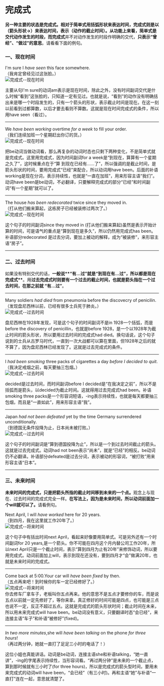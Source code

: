 # 完成式

<b>另一种主要的状态是完成式。相对于**简单式**用**括弧形状**来表达时间，**完成式**则是**以（箭头形状→）**来表达时间，**表示（动作的截止时间）**。</b>从功能上来看，**简单式是交代动作发生的时段**，而**完成式**并不对动作发生的时段作明确的交代，**只表示“曾经”、“做过”的意思**。请看看下面的例句。


### 一、现在时间



>  
I'm sure I <em>have seen</em> this face somewhere.  
（我肯定曾经见过这张脸。）  
![完成式--现在时间](http://ww2.sinaimg.cn/large/92c4e634gw1f17fae9jxfj20ax03xwed.jpg)  

主要从句I'm sure的动词am表示是现在时间，除此之外，没有时间副词交代是什么时候“看到”这张脸的，只知道一定有见过。也就是说，“看到”的动作没有明确括出来是哪一个时段发生的，只有一个箭头的形状，表示截止时间是现在。在这一刻以前看到过都算数，以后才要去看则不算数。这就是现在时间完成式的条件，所以用have seen（看过）。  

----
>  
We <em>have been working</em> overtime <em>for a week</em> to fill your order.  
（我们连续加班一个星期赶出你订的货。）  
![完成式--现在时间](http://ww4.sinaimg.cn/large/92c4e634gw1f17fgmk8iqj20ah045q2u.jpg)   

把be动词当做动词看，那么再复杂的动词时态也只剩下两种变化，不是简单式就是完成式。这里用完成式，因为时间副词for a week是“到现在，算算有一个星期之久了”，这时候重点在于“算 到现在已经有……了”，所以强调的是截止时间，是箭头形状的时间，要用完成式“已经”来配合，所以动词用have been。后面的补语working是现在分词，表示持续性，也就是“一直在加班”，用来形容主语“我们”。动词have been是be动词，不必翻译，只要解释完成式的部分“已经”和时间副词“有一个星期”就可以了。  

----
>  
The house <em>has been redecorated</em> twice since they moved in.  
（打从他们搬来算起，这栋房子已经被装修过两次了。）  
![完成式--现在时间](http://ww4.sinaimg.cn/large/92c4e634gw1f17fk2n7uuj20b5048mx2.jpg)  

这个句子的时间副词since they moved in (打从他们搬来算起)虽然是表示开始计算的时间，可是语气的重点是“算到现在是多久”，所以仍然用完成式has been。补语部分redecorated 是过去分词，要加上被动的解释，成为“被装修”，来形容主语“房子”。

----


### 二、过去时间



如果没有特别交代的话，<b>一般说**“有…过”就是“到现在有…过”**，所以**都是现在完成式**</b>。用<b>过去完成式时则要有一个过去的截止时间，也就是**箭头指在一个过去时间**，在那之前就 **“有…过”**</b>。

----
>  
Many soldiers <em>had died</em> from pneumonia before the discovecry of
penicilin.  
（发现盘尼西林以前，已经有很多士兵死于肺炎。）  
![完成式--过去时间](http://ww2.sinaimg.cn/large/92c4e634gw1f17fpk052pj20bz05zwei.jpg)  

盘尼西林在1928年发现，可是这个句子的时间副词不是in 1928一个括弧，而是 before the discovery of penicillin，也就是before 1928，是一个以1928年为截止时间的箭头形状，所以要用过去时间的完成式had died。换句话说，这个句子说到的士兵从古罗马时代，一直到一次大战都可以算在里面，但1928年之后的就不算了，因为盘尼西林已经发现了。这就是过去完成式的条件。

----
>  
I <em>had been smoking</em> three packs of cigarettes a day <em>before I decided
to quit</em>.  
（我决定戒烟之前，每天要抽三包烟。）  
![完成式--过去时间](http://ww4.sinaimg.cn/large/92c4e634gw1f17fslfr4uj20c205m749.jpg)   

decided是过去时间，而时间副词before I decided是“在我决定之前”，所以不是括弧而是箭头，以decided为截止时间。这就得用过去完成式had been。补语smoking three packs是一个形容词短语，-ing表示持续性，也就是每天都要抽三包烟，而且是“一直如此”，用来形容主语“我”。

----
>  
Japan <em>had not been defeated</em> yet by the time Germany surrendered
unconditionally.  
（到德国无条件投降为止，日本尚未被打败。）  
![完成式--过去时间](http://ww2.sinaimg.cn/large/92c4e634gw1f17fuqenyij20bm05tglo.jpg)  

这个句子的时间副词是“算到德国投降为止”，所以是一个到过去时间截止的箭头。这就是过去完成式。动词had not been表示“尚未”，就是“已经”的相反。be动词仍不必翻译。补语部分defeated是过去分词，表示被动的形容词，“被打败”用来形容主语“日本”。

----


### 三、未来时间



<b>**未来时间的完成式**，只是**把箭头所指的截止时间移到未来的一个点**。</b>观念上与现在、过去时间的完成式完全一样。<b>在写法上，因为是未来时间，所以动词前面加一个will就可以了。</b>请看例句。

>  
Next April, I will <em>have worked</em> here for 20 years.  
（到四月，我在这里就工作20年了。）  
![完成式--将来时间](http://ww3.sinaimg.cn/large/92c4e634gw1f17fy39hboj20ca06ldfv.jpg)  

这个句子中有括出时间next April，看起来好像要用简单式。可是另外还有一个时间副词for 20 years,是一个箭头。你不可能在四月这个月内替公司工作20年，所以next April只是一个截止时间，表示“算到四月为止有20年”来修饰动词，所以要用完成式。动词前面加上will，表示到现在还没有，要到四月才“会”做满20年，也就是未来时间的完成式。

----
>  
Come back at 5:00.Your car will <em>have been fixed</em> by then.  
（五点再来吧！到时候你的车一定已经修好了。）  
![完成式--将来时间](http://ww2.sinaimg.cn/large/92c4e634gw1f17g19dmx1j20c9066aa1.jpg)   
你去修车厂拿车子，老板叫你五点再来。他的意思不是五点才要修你的车，而是说五点以前就一定先修好了，等你来拿。真正修好的时间可能是四点，也可能是三点也说不一定，反正不超过五点。这就是完成式的箭头形状时间；截止时间在未来，所以用未来完成式will have been。be动词没有意义，只要翻译时态“会已经”，来连接主语“车子”和补语“被修好”(fixed)。

----
>  
<em>In two more minutes</em>,she will <em>have been talking</em> on the phone <em>for
three hours</em>!  
（再过两分钟，她就一直打了足足三小时的电话了！）  

这位小姐也真能讲话。动词是be动词，连接主语she和补语talking，“她一直讲”，-ing的字尾表示持续性，当形容词看。“再过两分钟”是未来的一个截止点，算到那时候就有三小时了(for three hours)，所以是完成式的箭头型时间，要用未来完成式的动词will have been，“会已经”（有三小时)。再和主语“她”与补语“一直打”连在一起，意思就清楚了。

